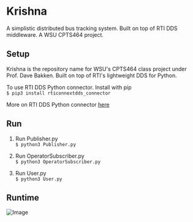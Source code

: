 # Krishna
A simplistic distributed bus tracking system. Built on top of RTI DDS middleware. A WSU CPTS464 project.

## Setup
Krishna is the repository name for WSU's CPTS464 class project under Prof. Dave Bakken. Built on top of RTI's lightweight DDS for Python. 

To use RTI DDS Python connector. Install with pip \
`$ pip3 install rticonnextdds_connector`

More on RTI DDS Python connector [here](https://github.com/rticommunity/rticonnextdds-connector-py)
## Run

1. Run Publisher.py \
`$ python3 Publisher.py`

2. Run OperatorSubscriber.py \
`$ python3 OperatorSubscriber.py`

3. Run User.py \
`$ python3 User.py`

## Runtime
![Image](https://live.staticflickr.com/65535/33884824928_f6513e6a7b_h.jpg)
